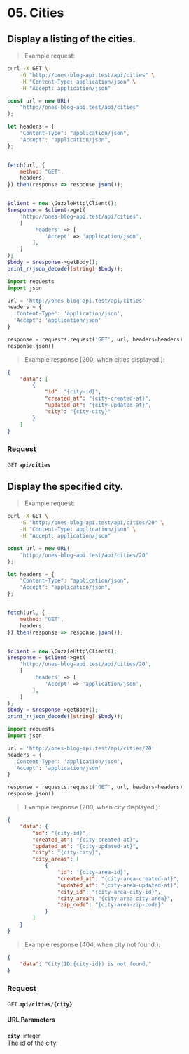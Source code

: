 # 05. Cities


## Display a listing of the cities.




> Example request:

```bash
curl -X GET \
    -G "http://ones-blog-api.test/api/cities" \
    -H "Content-Type: application/json" \
    -H "Accept: application/json"
```

```javascript
const url = new URL(
    "http://ones-blog-api.test/api/cities"
);

let headers = {
    "Content-Type": "application/json",
    "Accept": "application/json",
};


fetch(url, {
    method: "GET",
    headers,
}).then(response => response.json());
```

```php

$client = new \GuzzleHttp\Client();
$response = $client->get(
    'http://ones-blog-api.test/api/cities',
    [
        'headers' => [
            'Accept' => 'application/json',
        ],
    ]
);
$body = $response->getBody();
print_r(json_decode((string) $body));
```

```python
import requests
import json

url = 'http://ones-blog-api.test/api/cities'
headers = {
  'Content-Type': 'application/json',
  'Accept': 'application/json'
}

response = requests.request('GET', url, headers=headers)
response.json()
```


> Example response (200, when cities displayed.):

```json
{
    "data": [
        {
            "id": "{city-id}",
            "created_at": "{city-created-at}",
            "updated_at": "{city-updated-at}",
            "city": "{city-city}"
        }
    ]
}
```
<div id="execution-results-GETapi-cities" hidden>
    <blockquote>Received response<span id="execution-response-status-GETapi-cities"></span>:</blockquote>
    <pre class="json"><code id="execution-response-content-GETapi-cities"></code></pre>
</div>
<div id="execution-error-GETapi-cities" hidden>
    <blockquote>Request failed with error:</blockquote>
    <pre><code id="execution-error-message-GETapi-cities"></code></pre>
</div>
<form id="form-GETapi-cities" data-method="GET" data-path="api/cities" data-authed="0" data-hasfiles="0" data-headers='{"Content-Type":"application\/json","Accept":"application\/json"}' onsubmit="event.preventDefault(); executeTryOut('GETapi-cities', this);">
<h3>
    Request&nbsp;&nbsp;&nbsp;
    </h3>
<p>
<small class="badge badge-green">GET</small>
 <b><code>api/cities</code></b>
</p>
</form>


## Display the specified city.




> Example request:

```bash
curl -X GET \
    -G "http://ones-blog-api.test/api/cities/20" \
    -H "Content-Type: application/json" \
    -H "Accept: application/json"
```

```javascript
const url = new URL(
    "http://ones-blog-api.test/api/cities/20"
);

let headers = {
    "Content-Type": "application/json",
    "Accept": "application/json",
};


fetch(url, {
    method: "GET",
    headers,
}).then(response => response.json());
```

```php

$client = new \GuzzleHttp\Client();
$response = $client->get(
    'http://ones-blog-api.test/api/cities/20',
    [
        'headers' => [
            'Accept' => 'application/json',
        ],
    ]
);
$body = $response->getBody();
print_r(json_decode((string) $body));
```

```python
import requests
import json

url = 'http://ones-blog-api.test/api/cities/20'
headers = {
  'Content-Type': 'application/json',
  'Accept': 'application/json'
}

response = requests.request('GET', url, headers=headers)
response.json()
```


> Example response (200, when city displayed.):

```json
{
    "data": {
        "id": "{city-id}",
        "created_at": "{city-created-at}",
        "updated_at": "{city-updated-at}",
        "city": "{city-city}",
        "city_areas": [
            {
                "id": "{city-area-id}",
                "created_at": "{city-area-created-at}",
                "updated_at": "{city-area-updated-at}",
                "city_id": "{city-area-city-id}",
                "city_area": "{city-area-city-area}",
                "zip_code": "{city-area-zip-code}"
            }
        ]
    }
}
```
> Example response (404, when city not found.):

```json
{
    "data": "City(ID:{city-id}) is not found."
}
```
<div id="execution-results-GETapi-cities--city-" hidden>
    <blockquote>Received response<span id="execution-response-status-GETapi-cities--city-"></span>:</blockquote>
    <pre class="json"><code id="execution-response-content-GETapi-cities--city-"></code></pre>
</div>
<div id="execution-error-GETapi-cities--city-" hidden>
    <blockquote>Request failed with error:</blockquote>
    <pre><code id="execution-error-message-GETapi-cities--city-"></code></pre>
</div>
<form id="form-GETapi-cities--city-" data-method="GET" data-path="api/cities/{city}" data-authed="0" data-hasfiles="0" data-headers='{"Content-Type":"application\/json","Accept":"application\/json"}' onsubmit="event.preventDefault(); executeTryOut('GETapi-cities--city-', this);">
<h3>
    Request&nbsp;&nbsp;&nbsp;
    </h3>
<p>
<small class="badge badge-green">GET</small>
 <b><code>api/cities/{city}</code></b>
</p>
<h4 class="fancy-heading-panel"><b>URL Parameters</b></h4>
<p>
<b><code>city</code></b>&nbsp;&nbsp;<small>integer</small>  &nbsp;
<input type="number" name="city" data-endpoint="GETapi-cities--city-" data-component="url" required  hidden>
<br>
The id of the city.
</p>
</form>



